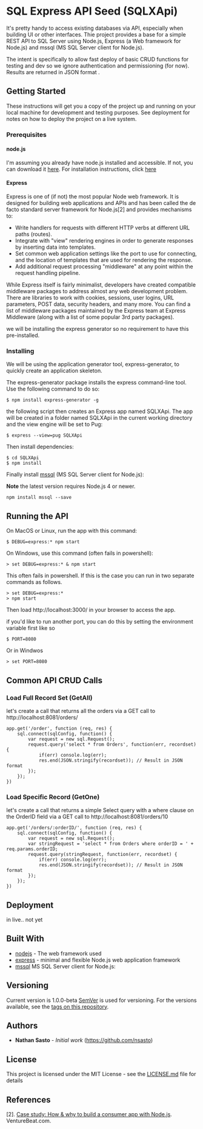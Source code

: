 # SQL Express API Seed (SQLXApi)

It's pretty handy to access existing databases via API, especially when building UI or other interfaces. Thie project provides a base for a simple REST API to SQL Server using Node.js, Express (a Web framework for Node.js) and mssql (MS SQL Server client for Node.js). 

The intent is specifically to allow fast deploy of basic CRUD functions for testing and dev so we ignore authentication and permissioning (for now). Results are returned in JSON format .

## Getting Started

These instructions will get you a copy of the project up and running on your local machine for development and testing purposes. See deployment for notes on how to deploy the project on a live system.

### Prerequisites

#### node.js
I'm assuming you already have node.js installed and accessible. If not, you can download it [here](https://nodejs.org/en/). 
For installation instructions, click [here](https://nodejs.org/en/download/package-manager/#windows)

#### Express 

Express is one of (if not) the most popular Node web framework. It is designed for building web applications and APIs and has been called the de facto standard server framework for Node.js[2] and provides mechanisms to:

* Write handlers for requests with different HTTP verbs at different URL paths (routes).
* Integrate with "view" rendering engines in order to generate responses by inserting data into templates.
* Set common web application settings like the port to use for connecting, and the location of templates that are used for rendering the response.
* Add additional request processing "middleware" at any point within the request handling pipeline.

While Express itself is fairly minimalist, developers have created compatible middleware packages to address almost any web development problem. There are libraries to work with cookies, sessions, user logins, URL parameters, POST data, security headers, and many more. You can find a list of middleware packages maintained by the Express team at Express Middleware (along with a list of some popular 3rd party packages).

we will be installing the express generator so no requirement to have this pre-installed. 


### Installing

We will be using the application generator tool, express-generator, to quickly create an application skeleton.

The express-generator package installs the express command-line tool. Use the following command to do so:

```
$ npm install express-generator -g
```

the following script then creates an Express app named SQLXApi. The app will be created in a folder named SQLXApi in the current working directory and the view engine will be set to Pug:


```
$ express --view=pug SQLXApi
```

Then install dependencies:

```
$ cd SQLXApi
$ npm install
```

Finally install [mssql](https://www.npmjs.com/package/mssql) (MS SQL Server client for Node.js):

**Note** the latest version requires Node.js 4 or newer.

```
npm install mssql --save
```


## Running the API

On MacOS or Linux, run the app with this command:

```
$ DEBUG=express:* npm start
```

On Windows, use this command (often fails in powershell):

```
> set DEBUG=express:* & npm start
```

This often fails in powershell. If this is the case you can run in two separate commands as follows.

```
> set DEBUG=express:*
> npm start
```

Then load http://localhost:3000/ in your browser to access the app.

if you'd like to run another port, you can do this by setting the environment variable first like so

```
$ PORT=8080
```

Or in Windwos

```
> set PORT=8080
```

## Common API  CRUD Calls

### Load Full Record Set (GetAll)

let's create a call that returns all the orders via a GET call to http://localhost:8081/orders/

```javascsript
app.get('/order', function (req, res) {
    sql.connect(sqlConfig, function() {
        var request = new sql.Request();
        request.query('select * from Orders', function(err, recordset) {
            if(err) console.log(err);
            res.end(JSON.stringify(recordset)); // Result in JSON format
        });
    });
})
```

### Load Specific Record (GetOne)

let's create a call that returns a simple Select query with a where clause on the OrderID field via a GET call to http://localhost:8081/orders/10

```javascsript
app.get('/orders/:orderID/', function (req, res) {
    sql.connect(sqlConfig, function() {
        var request = new sql.Request();
        var stringRequest = 'select * from Orders where orderID = ' + req.params.orderID;
        request.query(stringRequest, function(err, recordset) {
            if(err) console.log(err);
            res.end(JSON.stringify(recordset)); // Result in JSON format
        });
    });
})
```


## Deployment

in live.. not yet

## Built With

* [nodejs](https://nodejs.org/en/) - The web framework used
* [express](https://expressjs.com/) - minimal and flexible Node.js web application framework
* [mssql](https://www.npmjs.com/package/mssql) MS SQL Server client for Node.js:

## Versioning

Current version is 1.0.0-beta
[SemVer](http://semver.org/) is used for versioning. For the versions available, see the [tags on this repository](https://github.com/your/project/tags). 

## Authors

* **Nathan Sasto** - *Initial work* (https://github.com/nsasto)


## License

This project is licensed under the MIT License - see the [LICENSE.md](LICENSE.md) file for details


## References

[2]. [Case study: How & why to build a consumer app with Node.js](https://venturebeat.com/2012/01/07/building-consumer-apps-with-node/). VentureBeat.com.